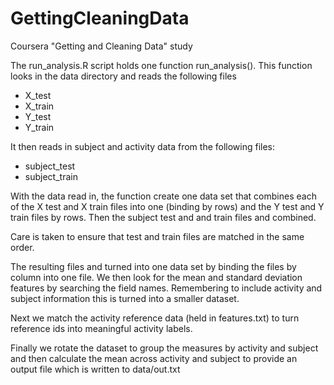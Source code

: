 GettingCleaningData
===================

Coursera "Getting and Cleaning Data" study

The run_analysis.R script holds one function run_analysis().  This function looks in the data directory and reads the following files
+ X_test
+ X_train
+ Y_test
+ Y_train

It then reads in subject and activity data from the following files:
+ subject_test
+ subject_train

With the data read in, the function create one data set that combines each of the X test and X train files into one (binding by rows) and the Y test and Y train files by rows.  Then the subject test and and train files and combined.

Care is taken to ensure that test and train files are matched in the same order.

The resulting files and turned into one data set by binding the files by column into one file.  We then look for the mean and standard deviation features by searching the field names. Remembering to include activity and subject information this is turned into a smaller dataset.

Next we match the activity reference data (held in features.txt) to turn reference ids into meaningful activity labels.

Finally we rotate the dataset to group the measures by activity and subject and then calculate the mean across activity and subject to provide an output file which is written to data/out.txt



